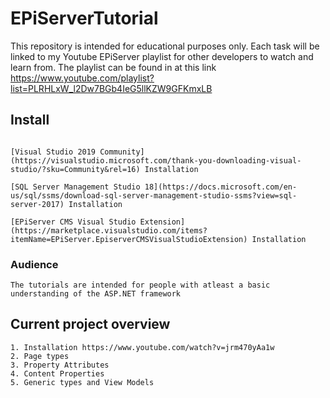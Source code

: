 # EPiServerTutorial
This repository is intended for educational purposes only. Each task will be linked to my Youtube EPiServer playlist for other developers
to watch and learn from. The playlist can be found in at this link https://www.youtube.com/playlist?list=PLRHLxW_l2Dw7BGb4IeG5llKZW9GFKmxLB

## Install
```

[Visual Studio 2019 Community](https://visualstudio.microsoft.com/thank-you-downloading-visual-studio/?sku=Community&rel=16) Installation

[SQL Server Management Studio 18](https://docs.microsoft.com/en-us/sql/ssms/download-sql-server-management-studio-ssms?view=sql-server-2017) Installation

[EPiServer CMS Visual Studio Extension](https://marketplace.visualstudio.com/items?itemName=EPiServer.EpiserverCMSVisualStudioExtension) Installation
```

### Audience
```
The tutorials are intended for people with atleast a basic understanding of the ASP.NET framework
```

## Current project overview
```
1. Installation https://www.youtube.com/watch?v=jrm470yAa1w
2. Page types
3. Property Attributes
4. Content Properties
5. Generic types and View Models
```
